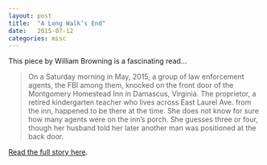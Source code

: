 ```yaml
---
layout: post
title:  "A Long Walk’s End"
date:   2015-07-12
categories: misc
---
```


This piece by William Browning is a fascinating read…

>On a Saturday morning in May, 2015, a group of law enforcement agents, the FBI among them, knocked on the front door of the Montgomery Homestead Inn in Damascus, Virginia. The proprietor, a retired kindergarten teacher who lives across East Laurel Ave. from the inn, happened to be there at the time. She does not know for sure how many agents were on the inn’s porch. She guesses three or four, though her husband told her later another man was positioned at the back door.

[Read the full story here](http://www.sbnation.com/longform/2015/7/1/8861183/james-hammes-appalachian-trail-bismarck).
